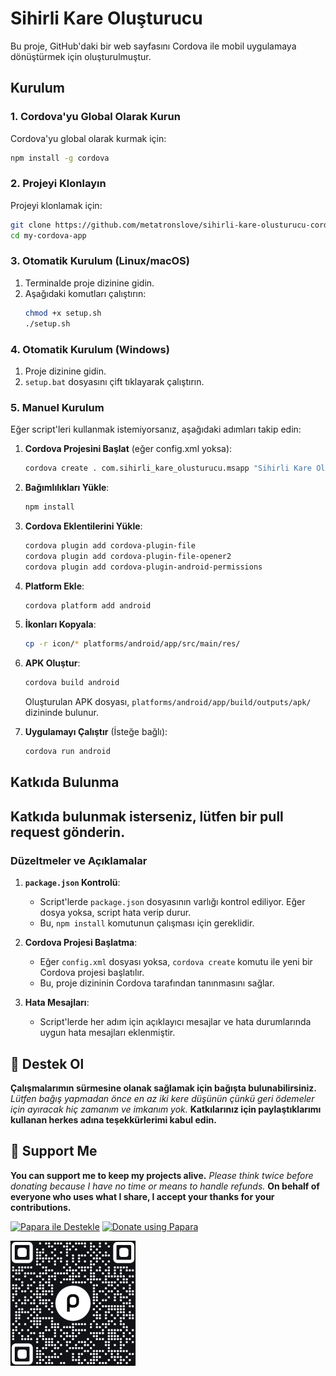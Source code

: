 # Sihirli Kare Oluşturucu

Bu proje, GitHub'daki bir web sayfasını Cordova ile mobil uygulamaya dönüştürmek için oluşturulmuştur.

## Kurulum

### 1. Cordova'yu Global Olarak Kurun
Cordova'yu global olarak kurmak için:
```bash
npm install -g cordova
```

### 2. Projeyi Klonlayın
Projeyi klonlamak için:
```bash
git clone https://github.com/metatronslove/sihirli-kare-olusturucu-cordova-android-app.git
cd my-cordova-app
```

### 3. Otomatik Kurulum (Linux/macOS)
1. Terminalde proje dizinine gidin.
2. Aşağıdaki komutları çalıştırın:
   ```bash
   chmod +x setup.sh
   ./setup.sh
   ```

### 4. Otomatik Kurulum (Windows)
1. Proje dizinine gidin.
2. `setup.bat` dosyasını çift tıklayarak çalıştırın.

### 5. Manuel Kurulum
Eğer script'leri kullanmak istemiyorsanız, aşağıdaki adımları takip edin:

1. **Cordova Projesini Başlat** (eğer config.xml yoksa):
   ```bash
   cordova create . com.sihirli_kare_olusturucu.msapp "Sihirli Kare Oluşturucu"
   ```

2. **Bağımlılıkları Yükle**:
   ```bash
   npm install
   ```

3. **Cordova Eklentilerini Yükle**:
   ```bash
   cordova plugin add cordova-plugin-file
   cordova plugin add cordova-plugin-file-opener2
   cordova plugin add cordova-plugin-android-permissions
   ```

4. **Platform Ekle**:
   ```bash
   cordova platform add android
   ```

5. **İkonları Kopyala**:
   ```bash
   cp -r icon/* platforms/android/app/src/main/res/
   ```

6. **APK Oluştur**:
   ```bash
   cordova build android
   ```

   Oluşturulan APK dosyası, `platforms/android/app/build/outputs/apk/` dizininde bulunur.

7. **Uygulamayı Çalıştır** (İsteğe bağlı):
   ```bash
   cordova run android
   ```

## Katkıda Bulunma
Katkıda bulunmak isterseniz, lütfen bir pull request gönderin.
---

### **Düzeltmeler ve Açıklamalar**

1. **`package.json` Kontrolü**:
   - Script'lerde `package.json` dosyasının varlığı kontrol ediliyor. Eğer dosya yoksa, script hata verip durur.
   - Bu, `npm install` komutunun çalışması için gereklidir.

2. **Cordova Projesi Başlatma**:
   - Eğer `config.xml` dosyası yoksa, `cordova create` komutu ile yeni bir Cordova projesi başlatılır.
   - Bu, proje dizininin Cordova tarafından tanınmasını sağlar.

3. **Hata Mesajları**:
   - Script'lerde her adım için açıklayıcı mesajlar ve hata durumlarında uygun hata mesajları eklenmiştir.

## 🎁 Destek Ol
**Çalışmalarımın sürmesine olanak sağlamak için bağışta bulunabilirsiniz.**
*Lütfen bağış yapmadan önce en az iki kere düşünün çünkü geri ödemeler için ayıracak hiç zamanım ve imkanım yok.*
**Katkılarınız için paylaştıklarımı kullanan herkes adına teşekkürlerimi kabul edin.**

## 🎁 Support Me
**You can support me to keep my projects alive.**
*Please think twice before donating because I have no time or means to handle refunds.*
**On behalf of everyone who uses what I share, I accept your thanks for your contributions.**

[![Papara ile Destekle](https://img.shields.io/badge/Bağış%20Yap-%E2%9D%A4-blue)](https://ppr.ist/1T9dx8tUT)
[![Donate using Papara](https://img.shields.io/badge/Donate-%E2%9D%A4-blue)](https://ppr.ist/1T9dx8tUT)

[![Papara ile Desteklen](1513592797QR.png)](https://ppr.ist/1T99dYF5X)
